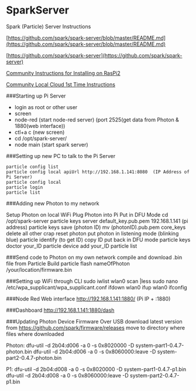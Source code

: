 # SparkServer
Spark (Particle) Server Instructions

[https://github.com/spark/spark-server/blob/master/README.md](https://github.com/spark/spark-server/blob/master/README.md)

[https://github.com/spark/spark-server](https://github.com/spark/spark-server)

[Community Instructions for Installing on RasPi2](https://community.particle.io/t/installing-particle-cli-spark-server-on-raspberry-pi-2/12996)

[Community Local Cloud 1st Time Instructions](https://community.particle.io/t/tutorial-local-cloud-1st-time-instructions-01-oct-15/5589)

###Starting up Pi Server

* login as root or other user
* screen
* node-red (start node-red server) (port 2525(get data from Photon & 1880(web interface))
* ctl+a  c (new screen)
* cd /opt/spark-server/
* node main (start spark server)

###Setting up new PC to talk to the Pi Server

```
particle config list
particle config local apiUrl http://192.168.1.141:8080  (IP Address of Pi Server)
particle config local
particle login
particle list
```
###Adding new Photon to my network

Setup Photon on local WiFi
Plug Photon into Pi 
Put in DFU Mode
  cd /opt/spark-server
  particle keys server default_key.pub.pem 192.168.1.141  (pi address)
  particle keys save (photon ID)
  mv (photonID).pub.pem core_keys
delete all other crap
reset photon
put photon in listening mode (blinking blue)
particle identify (to get ID)
copy ID
put back in DFU mode
particle keys doctor your_ID
particle device add your_ID
particle list




###Send code to Photon on my own network
compile and download .bin file from Particle Build
particle flash nameOfPhoton /your/location/firmware.bin

###Setting up WiFi through CLI
sudo iwlist wlan0 scan |less
sudo nano /etc/wpa_supplicant/wpa_supplicant.conf
ifdown wlan0
ifup wlan0
ifconfig

###Node Red Web interface
http://192.168.1.141:1880/  (Pi IP + :1880)

###Dashboard
http://192.168.1.141:1880/dash  


###Updating Photon Device Firmware Over USB
download latest version from https://github.com/spark/firmware/releases
move to directory where files where downloaded

Photon:
dfu-util -d 2b04:d006 -a 0 -s 0x8020000 -D system-part1-0.4.7-photon.bin
dfu-util -d 2b04:d006 -a 0 -s 0x8060000:leave -D system-part2-0.4.7-photon.bin

P1:
dfu-util -d 2b04:d008 -a 0 -s 0x8020000 -D system-part1-0.4.7-p1.bin
dfu-util -d 2b04:d008 -a 0 -s 0x8060000:leave -D system-part2-0.4.7-p1.bin



